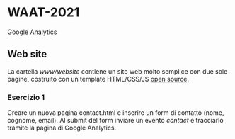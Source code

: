 # WAAT-2021

Google Analytics


## Web site

La cartella _www/website_ contiene un sito web molto semplice con due sole pagine, costruito
con un template HTML/CSS/JS [open source](https://startbootstrap.com/themes/grayscale/).



### Esercizio 1


Creare un nuova pagina contact.html e inserire un form di contatto (nome, cognome, email). 
Al submit del form inviare un evento *contact* e tracciarlo tramite la pagina di Google Analytics.


